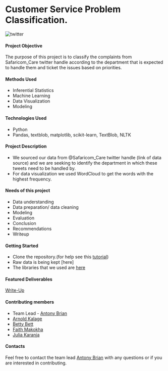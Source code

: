# Customer Service Problem Classification.

![twitter](https://user-images.githubusercontent.com/109353419/211259124-6e9a63d5-ad5e-46a3-9911-5f9b0d00bdc7.jpeg)

#### Project Objective
The purpose of this project is to classify the complaints from Safaricom_Care twitter handle according to the department that is expected to handle them and ticket the issues based on priorities.

#### Methods Used 
* Inferential Statistics
* Machine Learning
* Data Visualization
* Modeling


#### Technologies Used
* Python
* Pandas, textblob, matplotlib, scikit-learn, TextBlob, NLTK


#### Project Description
* We sourced our data from @Safaricom_Care twitter handle (link of data source) and we are seeking to identify the department in which these tweets need to be handled by.
* For data visualization we used WordCloud to get the words with the highest frequency.

#### Needs of this project
* Data understanding
* Data preparation/ data cleaning
* Modeling
* Evaluation
* Conclusion
* Recommendations
* Writeup


#### Getting Started
* Clone the repository.(for help see this [tutorial](42NPeS5Q4XJSBKB9WVXmoZUS39DmsBoQRS77rB6mpjYf4AYw4eKcZg4WeK2hgeUyGrPxtWF8mkfxUiEiKTi3i8pUPwz9muX)) 
* Raw data is being kept [here]
* The libraries that we used are [here](https://colab.research.google.com/drive/15w5gF0mj9_fd-0UHIh5YiUqTpMWRncLQ?authuser=1#scrollTo=SVnagD_iNWQW)

#### Featured Deliverables
[Write-Up](https://docs.google.com/document/d/1-CfQJXN-COOnDoWfV_2CCub2l3fN3bMVLpdu94dKoaA/edit)

#### Contributing members
* Team Lead - [Antony Brian](https://github.com/beast001/)
* [Arnold Kalage](https://github.com/Arnoldchovu)
* [Betty Bett](https://github.com/BettyBett)
* [Faith Makokha](https://github.com/faithmaks)
* [Julia Karanja](https://github.com/juliakaranja)


#### Contacts
Feel free to contact the team lead [Antony Brian](https://github.com/beast001/) with any questions or if you are interested in contributing.

